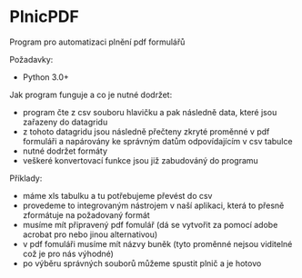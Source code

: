 # PlnicPDF
Program pro automatizaci plnění pdf formulářů

Požadavky: 
  - Python 3.0+

Jak program funguje a co je nutné dodržet:
 - program čte z csv souboru hlavičku a pak následně data, které jsou zařazeny do datagridu 
 - z tohoto datagridu jsou následně přečteny zkryté proměnné v pdf formuláři a napárovány ke správným datům odpovídajícím v csv tabulce 
 - nutné dodržet formáty 
 - veškeré konvertovací funkce jsou již zabudováný do programu 

Příklady: 
 - máme xls tabulku a tu potřebujeme převést do csv
 - provedeme to integrovaným nástrojem v naší aplikaci, která to přesně zformátuje na požadovaný formát 
 - musíme mít připravený pdf fomulář (dá se vytvořit za pomocí adobe acrobat pro nebo jinou alternativou) 
 - v pdf fomuláři musíme mít názvy buněk (tyto proměnné nejsou viditelné což je pro nás výhodné) 
 - po výběru správných souborů můžeme spustit plnič a je hotovo 
  

